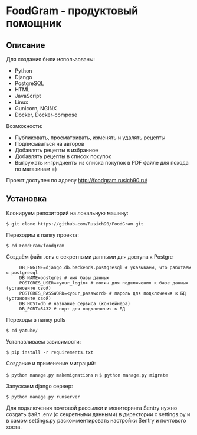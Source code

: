# FoodGram - продуктовый помощник
## Описание


Для создания были использованы:

* Python
* Django
* PostgreSQL
* HTML
* JavaScript
* Linux
* Gunicorn, NGINX
* Docker, Docker-compose

Возможности:

* Публиковать, просматривать, изменять и удалять рецепты
* Подписываться на авторов
* Добавлять рецепты в избранное
* Добавлять рецепты в список покупок
* Выгружать ингридиенты из списка покупок в PDF файле для похода по магазинам =)

Проект доступен по адресу http://foodgram.rusich90.ru/

## Установка 
Клонируем репозиторий на локальную машину:

```$ git clone https://github.com/Rusich90/FoodGram.git```

 Переходим в папку проекта:
 
 ```$ cd FoodGram/foodgram```
 
  Создаём файл .env с секретными данными для доступа к Postgre 
 
 ```
      DB_ENGINE=django.db.backends.postgresql # указываем, что работаем с postgresql
      DB_NAME=postgres # имя базы данных
      POSTGRES_USER=<your_login> # логин для подключения к базе данных (установите свой)
      POSTGRES_PASSWORD=<your_password> # пароль для подключения к БД (установите свой)
      DB_HOST=db # название сервиса (контейнера)
      DB_PORT=5432 # порт для подключения к БД
  ```
 
 Переходм в папку polls
 
 ```$ cd yatube/```
 
 Устанавливаем зависимости:

```$ pip install -r requirements.txt```

Создание и применение миграций:

```$ python manage.py makemigrations``` и ```$ python manage.py migrate```

Запускаем django сервер:

```$ python manage.py runserver```

Для подключения почтовой рассылки и мониторинга Sentry нужно создать файл .env (с секретными данными) в директории с settings.py и в самом settings.py раскомментировать настройки Sentry и почтового хоста.
